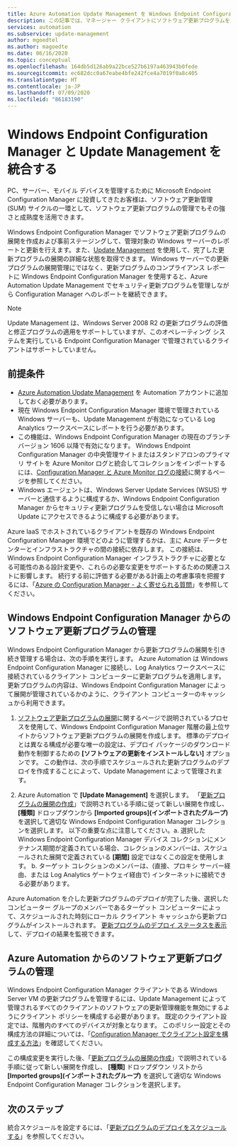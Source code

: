 ```yaml
---
title: Azure Automation Update Management を Windows Endpoint Configuration Manager と統合する
description: この記事では、マネージャー クライアントにソフトウェア更新プログラムを展開するために、Update Management を使用して Microsoft Endpoint Configuration Manager を構成する方法について説明します。
services: automation
ms.subservice: update-management
author: mgoedtel
ms.author: magoedte
ms.date: 06/16/2020
ms.topic: conceptual
ms.openlocfilehash: 164db5d126ab9a22bce527b6197a463943b0fede
ms.sourcegitcommit: ec682dcc0a67eabe4bfe242fce4a7019f0a8c405
ms.translationtype: HT
ms.contentlocale: ja-JP
ms.lasthandoff: 07/09/2020
ms.locfileid: "86183190"
---
```

# <a name="integrate-update-management-with-windows-endpoint-configuration-manager"></a>Windows Endpoint Configuration Manager と Update Management を統合する

PC、サーバー、モバイル デバイスを管理するために Microsoft Endpoint Configuration Manager に投資してきたお客様は、ソフトウェア更新管理 (SUM) サイクルの一環として、ソフトウェア更新プログラムの管理でもその強さと成熟度を活用できます。

Windows Endpoint Configuration Manager でソフトウェア更新プログラムの展開を作成および事前ステージングして、管理対象の Windows サーバーのレポートと更新を行えます。また、[Update Management](automation-update-management.md) を使用して、完了した更新プログラムの展開の詳細な状態を取得できます。 Windows サーバーでの更新プログラムの展開管理にではなく、更新プログラムのコンプライアンス レポートに Windows Endpoint Configuration Manager を使用すると、Azure Automation Update Management でセキュリティ更新プログラムを管理しながら Configuration Manager へのレポートを継続できます。

>[!NOTE]
>Update Management は、Windows Server 2008 R2 の更新プログラムの評価と修正プログラムの適用をサポートしていますが、このオペレーティング システムを実行している Endpoint Configuration Manager で管理されているクライアントはサポートしていません。

## <a name="prerequisites"></a>前提条件

* [Azure Automation Update Management](automation-update-management.md) を Automation アカウントに追加しておく必要があります。
* 現在 Windows Endpoint Configuration Manager 環境で管理されている Windows サーバーも、Update Management が有効になっている Log Analytics ワークスペースにレポートを行う必要があります。
* この機能は、Windows Endpoint Configuration Manager の現在のブランチ バージョン 1606 以降で有効になります。 Windows Endpoint Configuration Manager の中央管理サイトまたはスタンドアロンのプライマリ サイトを Azure Monitor ログと統合してコレクションをインポートするには、[Configuration Manager と Azure Monitor ログの接続](../azure-monitor/platform/collect-sccm.md)に関するページを参照してください。  
* Windows エージェントは、Windows Server Update Services (WSUS) サーバーと通信するように構成するか、Windows Endpoint Configuration Manager からセキュリティ更新プログラムを受信しない場合は Microsoft Update にアクセスできるように構成する必要があります。

Azure IaaS でホストされているクライアントを既存の Windows Endpoint Configuration Manager 環境でどのように管理するかは、主に Azure データセンターとインフラストラクチャの間の接続に依存します。 この接続は、Windows Endpoint Configuration Manager インフラストラクチャに必要となる可能性のある設計変更や、これらの必要な変更をサポートするための関連コストに影響します。 続行する前に評価する必要がある計画上の考慮事項を把握するには、「[Azure の Configuration Manager - よく寄せられる質問](/configmgr/core/understand/configuration-manager-on-azure#networking)」を参照してください。

## <a name="manage-software-updates-from-windows-endpoint-configuration-manager"></a>Windows Endpoint Configuration Manager からのソフトウェア更新プログラムの管理

Windows Endpoint Configuration Manager から更新プログラムの展開を引き続き管理する場合は、次の手順を実行します。 Azure Automation は Windows Endpoint Configuration Manager に接続し、Log Analytics ワークスペースに接続されているクライアント コンピューターに更新プログラムを適用します。 更新プログラムの内容は、Windows Endpoint Configuration Manager によって展開が管理されているかのように、クライアント コンピューターのキャッシュから利用できます。

1. [ソフトウェア更新プログラムの展開](/configmgr/sum/deploy-use/deploy-software-updates)に関するページで説明されているプロセスを使用して、Windows Endpoint Configuration Manager 階層の最上位サイトからソフトウェア更新プログラムの展開を作成します。 標準のデプロイとは異なる構成が必要な唯一の設定は、デプロイ パッケージのダウンロード動作を制御するための **[ソフトウェアの更新をインストールしない]** オプションです。 この動作は、次の手順でスケジュールされた更新プログラムのデプロイを作成することによって、Update Management によって管理されます。

1. Azure Automation で **[Update Management]** を選択します。 「[更新プログラムの展開の作成](automation-tutorial-update-management.md#schedule-an-update-deployment)」で説明されている手順に従って新しい展開を作成し、 **[種類]** ドロップダウンから **[Imported groups]\(インポートされたグループ\)** を選択して適切な Windows Endpoint Configuration Manager コレクションを選択します。 以下の重要な点に注意してください。a. 選択した Windows Endpoint Configuration Manager デバイス コレクションにメンテナンス期間が定義されている場合、コレクションのメンバーは、スケジュールされた展開で定義されている **[期間]** 設定ではなくこの設定を使用します。
    b. ターゲット コレクションのメンバーは、(直接、プロキシ サーバー経由、または Log Analytics ゲートウェイ経由で) インターネットに接続できる必要があります。

Azure Automation を介した更新プログラムのデプロイが完了した後、選択したコンピューター グループのメンバーであるターゲット コンピューターによって、スケジュールされた時刻にローカル クライアント キャッシュから更新プログラムがインストールされます。 [更新プログラムのデプロイ ステータスを表示](automation-tutorial-update-management.md#check-deployment-status)して、デプロイの結果を監視できます。

## <a name="manage-software-updates-from-azure-automation"></a>Azure Automation からのソフトウェア更新プログラムの管理

Windows Endpoint Configuration Manager クライアントである Windows Server VM の更新プログラムを管理するには、Update Management によって管理されるすべてのクライアントのソフトウェアの更新管理機能を無効にするようにクライアント ポリシーを構成する必要があります。 既定のクライアント設定では、階層内のすべてのデバイスが対象となります。 このポリシー設定とその構成方法の詳細については、「[Configuration Manager でクライアント設定を構成する方法](/configmgr/core/clients/deploy/configure-client-settings)」を確認してください。

この構成変更を実行した後、「[更新プログラムの展開の作成](automation-tutorial-update-management.md#schedule-an-update-deployment)」で説明されている手順に従って新しい展開を作成し、 **[種類]** ドロップダウン リストから **[Imported groups]\(インポートされたグループ\)** を選択して適切な Windows Endpoint Configuration Manager コレクションを選択します。

## <a name="next-steps"></a>次のステップ

統合スケジュールを設定するには、「[更新プログラムのデプロイをスケジュールする](automation-tutorial-update-management.md#schedule-an-update-deployment)」を参照してください。
